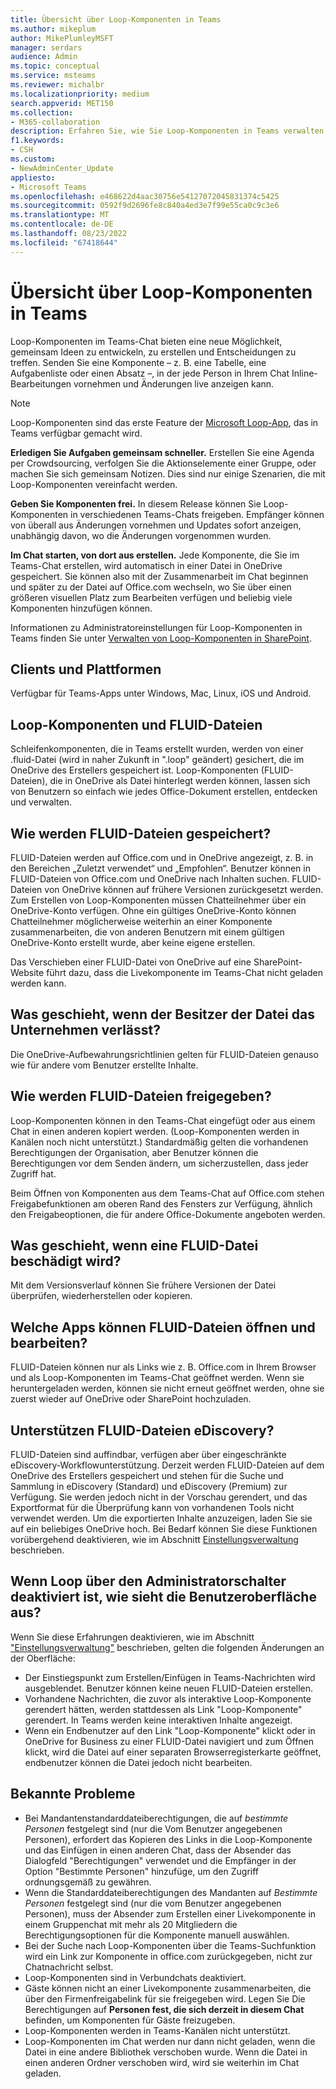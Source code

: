 ```yaml
---
title: Übersicht über Loop-Komponenten in Teams
ms.author: mikeplum
author: MikePlumleyMSFT
manager: serdars
audience: Admin
ms.topic: conceptual
ms.service: msteams
ms.reviewer: michalbr
ms.localizationpriority: medium
search.appverid: MET150
ms.collection:
- M365-collaboration
description: Erfahren Sie, wie Sie Loop-Komponenten in Teams verwalten.
f1.keywords:
- CSH
ms.custom:
- NewAdminCenter_Update
appliesto:
- Microsoft Teams
ms.openlocfilehash: e468622d4aac30756e54127072045831374c5425
ms.sourcegitcommit: 0592f9d2696fe8c840a4ed3e7f99e55ca0c9c3e6
ms.translationtype: MT
ms.contentlocale: de-DE
ms.lasthandoff: 08/23/2022
ms.locfileid: "67418644"
---
```

# <a name="overview-of-loop-components-in-teams"></a>Übersicht über Loop-Komponenten in Teams

Loop-Komponenten im Teams-Chat bieten eine neue Möglichkeit, gemeinsam Ideen zu entwickeln, zu erstellen und Entscheidungen zu treffen. Senden Sie eine Komponente – z. B. eine Tabelle, eine Aufgabenliste oder einen Absatz –, in der jede Person in Ihrem Chat Inline-Bearbeitungen vornehmen und Änderungen live anzeigen kann. 

> [!Note]
> Loop-Komponenten sind das erste Feature der [Microsoft Loop-App](https://www.microsoft.com/en-us/microsoft-loop), das in Teams verfügbar gemacht wird. 

**Erledigen Sie Aufgaben gemeinsam schneller.** Erstellen Sie eine Agenda per Crowdsourcing, verfolgen Sie die Aktionselemente einer Gruppe, oder machen Sie sich gemeinsam Notizen. Dies sind nur einige Szenarien, die mit Loop-Komponenten vereinfacht werden.

**Geben Sie Komponenten frei.** In diesem Release können Sie Loop-Komponenten in verschiedenen Teams-Chats freigeben. Empfänger können von überall aus Änderungen vornehmen und Updates sofort anzeigen, unabhängig davon, wo die Änderungen vorgenommen wurden.

**Im Chat starten, von dort aus erstellen.** Jede Komponente, die Sie im Teams-Chat erstellen, wird automatisch in einer Datei in OneDrive gespeichert. Sie können also mit der Zusammenarbeit im Chat beginnen und später zu der Datei auf Office.com wechseln, wo Sie über einen größeren visuellen Platz zum Bearbeiten verfügen und beliebig viele Komponenten hinzufügen können.

Informationen zu Administratoreinstellungen für Loop-Komponenten in Teams finden Sie unter [Verwalten von Loop-Komponenten in SharePoint](/sharepoint/manage-loop-components).

## <a name="clients-and-platforms"></a>Clients und Plattformen

Verfügbar für Teams-Apps unter Windows, Mac, Linux, iOS und Android.

## <a name="loop-components-and-fluid-files"></a>Loop-Komponenten und FLUID-Dateien

Schleifenkomponenten, die in Teams erstellt wurden, werden von einer .fluid-Datei (wird in naher Zukunft in ".loop" geändert) gesichert, die im OneDrive des Erstellers gespeichert ist. Loop-Komponenten (FLUID-Dateien), die in OneDrive als Datei hinterlegt werden können, lassen sich von Benutzern so einfach wie jedes Office-Dokument erstellen, entdecken und verwalten. 

## <a name="how-are-fluid-files-stored"></a>Wie werden FLUID-Dateien gespeichert?

FLUID-Dateien werden auf Office.com und in OneDrive angezeigt, z. B. in den Bereichen „Zuletzt verwendet“ und „Empfohlen“. Benutzer können in FLUID-Dateien von Office.com und OneDrive nach Inhalten suchen. FLUID-Dateien von OneDrive können auf frühere Versionen zurückgesetzt werden. Zum Erstellen von Loop-Komponenten müssen Chatteilnehmer über ein OneDrive-Konto verfügen. Ohne ein gültiges OneDrive-Konto können Chatteilnehmer möglicherweise weiterhin an einer Komponente zusammenarbeiten, die von anderen Benutzern mit einem gültigen OneDrive-Konto erstellt wurde, aber keine eigene erstellen. 

Das Verschieben einer FLUID-Datei von OneDrive auf eine SharePoint-Website führt dazu, dass die Livekomponente im Teams-Chat nicht geladen werden kann.

## <a name="what-happens-if-the-owner-of-the-file-leaves-the-company"></a>Was geschieht, wenn der Besitzer der Datei das Unternehmen verlässt?

Die OneDrive-Aufbewahrungsrichtlinien gelten für FLUID-Dateien genauso wie für andere vom Benutzer erstellte Inhalte.

## <a name="how-are-fluid-files-shared"></a>Wie werden FLUID-Dateien freigegeben?

Loop-Komponenten können in den Teams-Chat eingefügt oder aus einem Chat in einen anderen kopiert werden. (Loop-Komponenten werden in Kanälen noch nicht unterstützt.) Standardmäßig gelten die vorhandenen Berechtigungen der Organisation, aber Benutzer können die Berechtigungen vor dem Senden ändern, um sicherzustellen, dass jeder Zugriff hat.

Beim Öffnen von Komponenten aus dem Teams-Chat auf Office.com stehen Freigabefunktionen am oberen Rand des Fensters zur Verfügung, ähnlich den Freigabeoptionen, die für andere Office-Dokumente angeboten werden.

## <a name="what-if-a-fluid-file-becomes-corrupted-or-damaged"></a>Was geschieht, wenn eine FLUID-Datei beschädigt wird?

Mit dem Versionsverlauf können Sie frühere Versionen der Datei überprüfen, wiederherstellen oder kopieren.

## <a name="what-apps-can-open-and-edit-fluid-files"></a>Welche Apps können FLUID-Dateien öffnen und bearbeiten?

FLUID-Dateien können nur als Links wie z. B. Office.com in Ihrem Browser und als Loop-Komponenten im Teams-Chat geöffnet werden. Wenn sie heruntergeladen werden, können sie nicht erneut geöffnet werden, ohne sie zuerst wieder auf OneDrive oder SharePoint hochzuladen.

## <a name="does-fluid-files-support-ediscovery"></a>Unterstützen FLUID-Dateien eDiscovery?

FLUID-Dateien sind auffindbar, verfügen aber über eingeschränkte eDiscovery-Workflowunterstützung. Derzeit werden FLUID-Dateien auf dem OneDrive des Erstellers gespeichert und stehen für die Suche und Sammlung in eDiscovery (Standard) und eDiscovery (Premium) zur Verfügung. Sie werden jedoch nicht in der Vorschau gerendert, und das Exportformat für die Überprüfung kann von vorhandenen Tools nicht verwendet werden. Um die exportierten Inhalte anzuzeigen, laden Sie sie auf ein beliebiges OneDrive hoch. Bei Bedarf können Sie diese Funktionen vorübergehend deaktivieren, wie im Abschnitt [Einstellungsverwaltung](/sharepoint/manage-loop-components#settings-management) beschrieben.

## <a name="if-loop-is-disabled-from-the-admin-switch-what-will-the-user-experience-be"></a>Wenn Loop über den Administratorschalter deaktiviert ist, wie sieht die Benutzeroberfläche aus?

Wenn Sie diese Erfahrungen deaktivieren, wie im Abschnitt ["Einstellungsverwaltung"](/sharepoint/manage-loop-components#settings-management) beschrieben, gelten die folgenden Änderungen an der Oberfläche:

- Der Einstiegspunkt zum Erstellen/Einfügen in Teams-Nachrichten wird ausgeblendet. Benutzer können keine neuen FLUID-Dateien erstellen.
- Vorhandene Nachrichten, die zuvor als interaktive Loop-Komponente gerendert hätten, werden stattdessen als Link "Loop-Komponente" gerendert. In Teams werden keine interaktiven Inhalte angezeigt.
- Wenn ein Endbenutzer auf den Link "Loop-Komponente" klickt oder in OneDrive for Business zu einer FLUID-Datei navigiert und zum Öffnen klickt, wird die Datei auf einer separaten Browserregisterkarte geöffnet, endbenutzer können die Datei jedoch nicht bearbeiten.

## <a name="known-issues"></a>Bekannte Probleme

- Bei Mandantenstandarddateiberechtigungen, die auf *bestimmte Personen* festgelegt sind (nur die Vom Benutzer angegebenen Personen), erfordert das Kopieren des Links in die Loop-Komponente und das Einfügen in einen anderen Chat, dass der Absender das Dialogfeld "Berechtigungen" verwendet und die Empfänger in der Option "Bestimmte Personen" hinzufüge, um den Zugriff ordnungsgemäß zu gewähren.
- Wenn die Standarddateiberechtigungen des Mandanten auf *Bestimmte Personen* festgelegt sind (nur die vom Benutzer angegebenen Personen), muss der Absender zum Erstellen einer Livekomponente in einem Gruppenchat mit mehr als 20 Mitgliedern die Berechtigungsoptionen für die Komponente manuell auswählen.
- Bei der Suche nach Loop-Komponenten über die Teams-Suchfunktion wird ein Link zur Komponente in office.com zurückgegeben, nicht zur Chatnachricht selbst.
- Loop-Komponenten sind in Verbundchats deaktiviert.
- Gäste können nicht an einer Livekomponente zusammenarbeiten, die über den Firmenfreigabelink für sie freigegeben wird. Legen Sie Die Berechtigungen auf **Personen fest, die sich derzeit in diesem Chat** befinden, um Komponenten für Gäste freizugeben.
- Loop-Komponenten werden in Teams-Kanälen nicht unterstützt.
- Loop-Komponenten im Chat werden nur dann nicht geladen, wenn die Datei in eine andere Bibliothek verschoben wurde. Wenn die Datei in einen anderen Ordner verschoben wird, wird sie weiterhin im Chat geladen.
